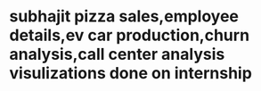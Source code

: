 # subhajit pizza sales,employee details,ev car production,churn analysis,call center analysis visulizations done on internship  
